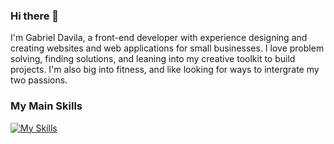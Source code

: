 ### Hi there 👋

I'm Gabriel Davila, a front-end developer with experience designing and creating websites and web applications for small businesses. I love problem solving, finding solutions, and leaning into my creative toolkit to build projects. I'm also big into fitness, and like looking for ways to intergrate my two passions.

### My Main Skills
[![My Skills](https://skillicons.dev/icons?i=nextjs,react,js,ts,nodejs,tailwind,html,css,postgres,firebase,figma,git,vscode)](https://skillicons.dev)
